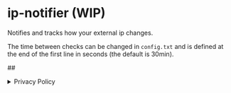 # ip-notifier (WIP)
Notifies and tracks how your external ip changes. 

The time between checks can be changed in `config.txt` and is defined at the end of the first line in seconds (the default is 30min).

##<details>
<summary>Privacy Policy</summary>
<br>
I collect nothing nor can I all data is stored client side.
</details>
